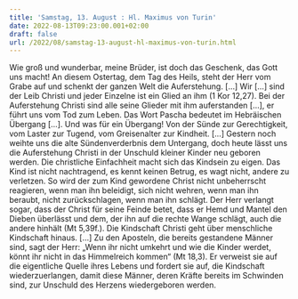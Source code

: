```yaml
---
title: 'Samstag, 13. August : Hl. Maximus von Turin'
date: 2022-08-13T09:23:00.001+02:00
draft: false
url: /2022/08/samstag-13-august-hl-maximus-von-turin.html
---
```


Wie groß und wunderbar, meine Brüder, ist doch das Geschenk, das Gott uns macht! An diesem Ostertag, dem Tag des Heils, steht der Herr vom Grabe auf und schenkt der ganzen Welt die Auferstehung. \[…\] Wir \[…\] sind der Leib Christi und jeder Einzelne ist ein Glied an ihm (1 Kor 12,27). Bei der Auferstehung Christi sind alle seine Glieder mit ihm auferstanden \[…\], er führt uns vom Tod zum Leben. Das Wort Pascha bedeutet im Hebräischen Übergang \[…\]. Und was für ein Übergang! Von der Sünde zur Gerechtigkeit, vom Laster zur Tugend, vom Greisenalter zur Kindheit. \[…\] Gestern noch weihte uns die alte Sündenverderbnis dem Untergang, doch heute lässt uns die Auferstehung Christi in der Unschuld kleiner Kinder neu geboren werden. Die christliche Einfachheit macht sich das Kindsein zu eigen. Das Kind ist nicht nachtragend, es kennt keinen Betrug, es wagt nicht, andere zu verletzen. So wird der zum Kind gewordene Christ nicht unbeherrscht reagieren, wenn man ihn beleidigt, sich nicht wehren, wenn man ihn beraubt, nicht zurückschlagen, wenn man ihn schlägt. Der Herr verlangt sogar, dass der Christ für seine Feinde betet, dass er Hemd und Mantel den Dieben überlässt und dem, der ihn auf die rechte Wange schlägt, auch die andere hinhält (Mt 5,39f.). Die Kindschaft Christi geht über menschliche Kindschaft hinaus. \[…\] Zu den Aposteln, die bereits gestandene Männer sind, sagt der Herr: „Wenn ihr nicht umkehrt und wie die Kinder werdet, könnt ihr nicht in das Himmelreich kommen“ (Mt 18,3). Er verweist sie auf die eigentliche Quelle ihres Lebens und fordert sie auf, die Kindschaft wiederzuerlangen, damit diese Männer, deren Kräfte bereits im Schwinden sind, zur Unschuld des Herzens wiedergeboren werden.